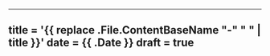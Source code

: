 ---
title = '{{ replace .File.ContentBaseName "-" " " | title }}'
date = {{ .Date }}
draft = true
---